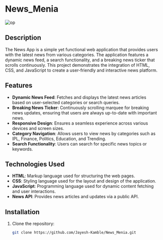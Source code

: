 # News_Menia
![op](https://github.com/user-attachments/assets/64a571ad-5a8f-4632-948d-401326339760)




## Description

The News App is a simple yet functional web application that provides users with the latest news from various categories. The application features a dynamic news feed, a search functionality, and a breaking news ticker that scrolls continuously. This project demonstrates the integration of HTML, CSS, and JavaScript to create a user-friendly and interactive news platform.


## Features

- **Dynamic News Feed**: Fetches and displays the latest news articles based on user-selected categories or search queries.
- **Breaking News Ticker**: Continuously scrolling marquee for breaking news updates, ensuring that users are always up-to-date with important news.
- **Responsive Design**: Ensures a seamless experience across various devices and screen sizes.
- **Category Navigation**: Allows users to view news by categories such as IPL, Finance, Politics, Education, and Trending.
- **Search Functionality**: Users can search for specific news topics or keywords.

## Technologies Used

- **HTML**: Markup language used for structuring the web pages.
- **CSS**: Styling language used for the layout and design of the application.
- **JavaScript**: Programming language used for dynamic content fetching and user interactions.
- **News API**: Provides news articles and updates via a public API.

## Installation

1. Clone the repository:

   ```bash
   git clone https://github.com/Jayesh-Kamble/News_Menia.git
